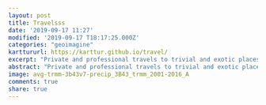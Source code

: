 ```yaml
---
layout: post
title: Travelsss
date: '2019-09-17 11:27'
modified: '2019-09-17 T18:17:25.000Z'
categories: "geoimagine"
karttururl: https://karttur.github.io/travel/
excerpt: "Private and professional travels to trivial and exotic places."
abstract: "Private and professional travels to trivial and exotic places."
image: avg-trmm-3b43v7-precip_3B43_trmm_2001-2016_A
comments: true
share: true
---
```


